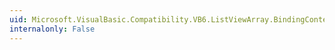 ```yaml
---
uid: Microsoft.VisualBasic.Compatibility.VB6.ListViewArray.BindingContextChanged
internalonly: False
---
```

